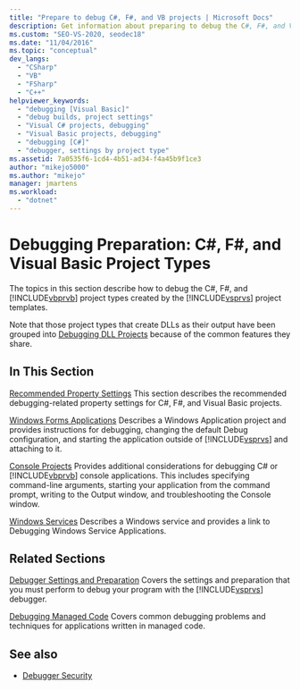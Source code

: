```yaml
---
title: "Prepare to debug C#, F#, and VB projects | Microsoft Docs"
description: Get information about preparing to debug the C#, F#, and Visual Basic project types created by the Visual Studio project templates.
ms.custom: "SEO-VS-2020, seodec18"
ms.date: "11/04/2016"
ms.topic: "conceptual"
dev_langs:
  - "CSharp"
  - "VB"
  - "FSharp"
  - "C++"
helpviewer_keywords:
  - "debugging [Visual Basic]"
  - "debug builds, project settings"
  - "Visual C# projects, debugging"
  - "Visual Basic projects, debugging"
  - "debugging [C#]"
  - "debugger, settings by project type"
ms.assetid: 7a0535f6-1cd4-4b51-ad34-f4a45b9f1ce3
author: "mikejo5000"
ms.author: "mikejo"
manager: jmartens
ms.workload:
  - "dotnet"
---
```

# Debugging Preparation: C#, F#, and Visual Basic Project Types
The topics in this section describe how to debug the C#, F#, and [!INCLUDE[vbprvb](../code-quality/includes/vbprvb_md.md)] project types created by the [!INCLUDE[vsprvs](../code-quality/includes/vsprvs_md.md)] project templates.

 Note that those project types that create DLLs as their output have been grouped into [Debugging DLL Projects](../debugger/debugging-dll-projects.md) because of the common features they share.

## In This Section
 [Recommended Property Settings](../debugger/managed-debugging-recommended-property-settings.md)
 This section describes the recommended debugging-related property settings for C#, F#, and Visual Basic projects.

 [Windows Forms Applications](../debugger/debugging-preparation-windows-forms-applications.md)
 Describes a Windows Application project and provides instructions for debugging, changing the default Debug configuration, and starting the application outside of [!INCLUDE[vsprvs](../code-quality/includes/vsprvs_md.md)] and attaching to it.

 [Console Projects](../debugger/debugging-preparation-console-projects.md)
 Provides additional considerations for debugging C# or [!INCLUDE[vbprvb](../code-quality/includes/vbprvb_md.md)] console applications. This includes specifying command-line arguments, starting your application from the command prompt, writing to the Output window, and troubleshooting the Console window.

 [Windows Services](../debugger/debugging-preparation-windows-services.md)
 Describes a Windows service and provides a link to Debugging Windows Service Applications.

## Related Sections
 [Debugger Settings and Preparation](../debugger/debugger-settings-and-preparation.md)
 Covers the settings and preparation that you must perform to debug your program with the [!INCLUDE[vsprvs](../code-quality/includes/vsprvs_md.md)] debugger.

 [Debugging Managed Code](../debugger/debugging-managed-code.md)
 Covers common debugging problems and techniques for applications written in managed code.

## See also
- [Debugger Security](../debugger/debugger-security.md)